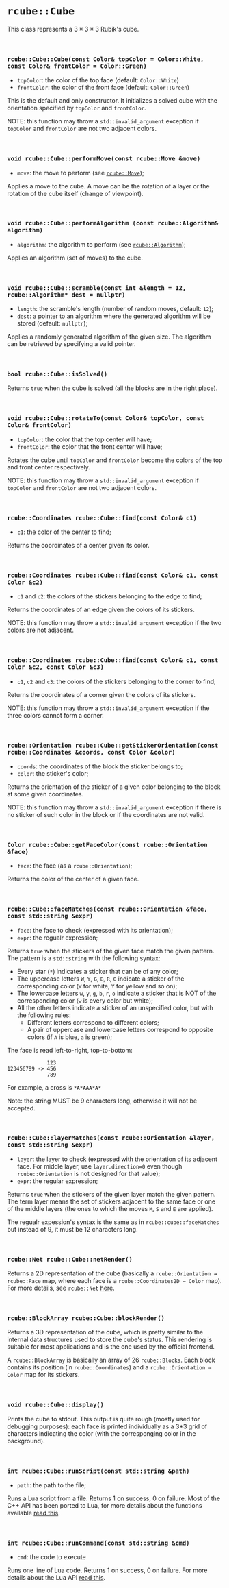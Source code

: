 # `rcube::Cube`
This class represents a $3\times3\times3$ Rubik's cube.

<br>

### `rcube::Cube::Cube(const Color& topColor = Color::White, const Color& frontColor = Color::Green)`

- `topColor`: the color of the top face (default: `Color::White`)
- `frontColor`: the color of the front face (default: `Color::Green`)

This is the default and only constructor. It initializes a solved cube with the
orientation specified by `topColor` and `frontColor`.

NOTE: this function may throw a `std::invalid_argument` exception if `topColor`
and `frontColor` are not two adjacent colors.

<br>

### `void rcube::Cube::performMove(const rcube::Move &move)`

- `move`: the move to perform (see [`rcube::Move`](move.md));

Applies a move to the cube. A move can be the rotation of a layer or the
rotation of the cube itself (change of viewpoint).

<br>

### `void rcube::Cube::performAlgorithm (const rcube::Algorithm& algorithm)`

- `algorithm`: the algorithm to perform (see [`rcube::Algorithm`](algorithm.md));

Applies an algorithm (set of moves) to the cube.

<br>

### `void rcube::Cube::scramble(const int &length = 12, rcube::Algorithm* dest = nullptr)`

- `length`: the scramble's length (number of random moves, default: `12`);
- `dest`: a pointer to an algorithm where the generated algorithm will be
stored (default: `nullptr`);

Applies a randomly generated algorithm of the given size. The algorithm can be
retrieved by specifying a valid pointer.

<br>

### `bool rcube::Cube::isSolved()`
Returns `true` when the cube is solved (all the blocks are in the right place).

<br>

### `void rcube::Cube::rotateTo(const Color& topColor, const Color& frontColor)`

- `topColor`: the color that the top center will have;
- `frontColor`: the color that the front center will have;

Rotates the cube until `topColor` and `frontColor` become the colors of the
top and front center respectively.

NOTE: this function may throw a `std::invalid_argument` exception if `topColor`
and `frontColor` are not two adjacent colors.

<br>

### `rcube::Coordinates rcube::Cube::find(const Color& c1)`

- `c1`: the color of the center to find;

Returns the coordinates of a center given its color.

<br>

### `rcube::Coordinates rcube::Cube::find(const Color& c1, const Color &c2)`

- `c1` and `c2`: the colors of the stickers belonging to the edge to find;

Returns the coordinates of an edge given the colors of its stickers.

NOTE: this function may throw a `std::invalid_argument` exception if the two
colors are not adjacent.

<br>

### `rcube::Coordinates rcube::Cube::find(const Color& c1, const Color &c2, const Color &c3)`

- `c1`, `c2` and `c3`: the colors of the stickers belonging to the corner to
find;

Returns the coordinates of a corner given the colors of its stickers.

NOTE: this function may throw a `std::invalid_argument` exception if the three
colors cannot form a corner.

<br>

### `rcube::Orientation rcube::Cube::getStickerOrientation(const rcube::Coordinates &coords, const Color &color)`

- `coords`: the coordinates of the block the sticker belongs to;
- `color`: the sticker's color;

Returns the orientation of the sticker of a given color belonging to the block
at some given coordinates.
 
NOTE: this function may throw a `std::invalid_argument` exception if there is
no sticker of such color in the block or if the coordinates are not valid.

<br>

### `Color rcube::Cube::getFaceColor(const rcube::Orientation &face)`

- `face`: the face (as a `rcube::Orientation`);

Returns the color of the center of a given face.

<br>

### `rcube::Cube::faceMatches(const rcube::Orientation &face, const std::string &expr)`

- `face`: the face to check (expressed with its orientation);
- `expr`: the regualr expression;

Returns `true` when the stickers of the given face match the given pattern.
The pattern is a `std::string` with the following syntax:

- Every star (`*`) indicates a sticker that can be of any color;
- The uppercase letters `W`, `Y`, `G`, `B`, `R`, `O` indicate a sticker of the
corresponding color (`W` for white, `Y` for yellow and so on);
- The lowercase letters `w`, `y`, `g`, `b`, `r`, `o` indicate a sticker that
is NOT of the corresponding color (`w` is every color but white);
- All the other letters indicate a sticker of an unspecified color, but with
the following rules:
    - Different letters correspond to different colors;
    - A pair of uppercase and lowercase letters correspond to opposite colors
    (if `A` is blue, `a` is green);

The face is read left-to-right, top-to-bottom:
```
             123
123456789 -> 456
             789
```
For example, a cross is `*A*AAA*A*`

Note: the string MUST be 9 characters long, otherwise it will not be accepted.

<br>

### `rcube::Cube::layerMatches(const rcube::Orientation &layer, const std::string &expr)`

- `layer`: the layer to check (expressed with the orientation of its adjacent
face. For middle layer, use `layer.direction=0` even though
`rcube::Orientation` is not designed for that value);
- `expr`: the regular expression;

Returns `true` when the stickers of the given layer match the given pattern.
The term layer means the set of stickers adjacent to the same face or one of
the middle layers (the ones to which the moves `M`, `S` and `E` are applied).

The regualr expession's syntax is the same as in `rcube::cube::faceMatches`
but instead of 9, it must be 12 characters long.

<br>

### `rcube::Net rcube::Cube::netRender()`

Returns a 2D representation of the cube (basically a
`rcube::Orientation → rcube::Face` map, where each face is a
`rcube::Coordinates2D → Color` map). For more details, see
`rcube::Net` [here](others.md).

<br>

### `rcube::BlockArray rcube::Cube::blockRender()`

Returns a 3D representation of the cube, which is pretty similar to the
internal data structures used to store the cube's status. This rendering is
suitable for most applications and is the one used by the official frontend.

A `rcube::BlockArray` is basically an array of 26 `rcube::Blocks`. Each block
contains its position (in `rcube::Coordinates`) and a
`rcube::Orientation → Color` map for its stickers.

<br>

### `void rcube::Cube::display()`

Prints the cube to stdout. This output is quite rough (mostly used for
debugging purposes): each face is printed individually as a 3*3 grid of
characters indicating the color (with the corresponging color in the
background).

<br>

### `int rcube::Cube::runScript(const std::string &path)`

- `path`: the path to the file;

Runs a Lua script from a file. Returns 1 on success, 0 on failure. Most of the
C++ API has been ported to Lua, for more details about the functions available
[read this](lua.md).

<br>

### `int rcube::Cube::runCommand(const std::string &cmd)`

- `cmd`: the code to execute

Runs one line of Lua code. Returns 1 on success, 0 on failure. For more details
about the Lua API [read this](lua.md).
